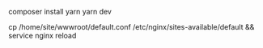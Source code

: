 composer install
yarn
yarn dev


cp /home/site/wwwroot/default.conf /etc/nginx/sites-available/default && service nginx reload
